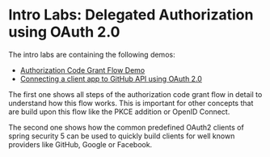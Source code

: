 # Intro Labs: Delegated Authorization using OAuth 2.0

The intro labs are containing the following demos:

* [Authorization Code Grant Flow Demo](auth-code-demo)
* [Connecting a client app to GitHub API using OAuth 2.0](github-client)

The first one shows all steps of the authorization code grant flow
in detail to understand how this flow works. This is important for other concepts
that are build upon this flow like the PKCE addition or OpenID Connect.

The second one shows how the common predefined OAuth2 clients
of spring security 5 can be used to quickly build clients
for well known providers like GitHub, Google or Facebook. 
